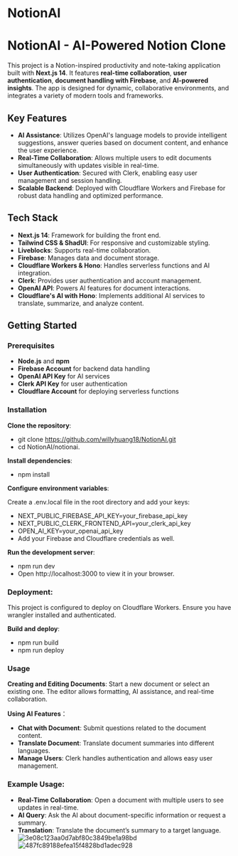 # NotionAI

# NotionAI - AI-Powered Notion Clone

This project is a Notion-inspired productivity and note-taking application built with **Next.js 14**. It features **real-time collaboration**, **user authentication**, **document handling with Firebase**, and **AI-powered insights**. The app is designed for dynamic, collaborative environments, and integrates a variety of modern tools and frameworks.

## Key Features

- **AI Assistance**: Utilizes OpenAI's language models to provide intelligent suggestions, answer queries based on document content, and enhance the user experience.
- **Real-Time Collaboration**: Allows multiple users to edit documents simultaneously with updates visible in real-time.
- **User Authentication**: Secured with Clerk, enabling easy user management and session handling.
- **Scalable Backend**: Deployed with Cloudflare Workers and Firebase for robust data handling and optimized performance.

## Tech Stack

- **Next.js 14**: Framework for building the front end.
- **Tailwind CSS & ShadUI**: For responsive and customizable styling.
- **Liveblocks**: Supports real-time collaboration.
- **Firebase**: Manages data and document storage.
- **Cloudflare Workers & Hono**: Handles serverless functions and AI integration.
- **Clerk**: Provides user authentication and account management.
- **OpenAI API**: Powers AI features for document interactions.
- **Cloudflare's AI with Hono**: Implements additional AI services to translate, summarize, and analyze content.

## Getting Started

### Prerequisites

- **Node.js** and **npm**
- **Firebase Account** for backend data handling
- **OpenAI API Key** for AI services
- **Clerk API Key** for user authentication
- **Cloudflare Account** for deploying serverless functions

### Installation
**Clone the repository**:

   - git clone https://github.com/willyhuang18/NotionAI.git
   - cd NotionAI/notionai.

**Install dependencies**:
  - npm install

**Configure environment variables**:

Create a .env.local file in the root directory and add your keys:

- NEXT_PUBLIC_FIREBASE_API_KEY=your_firebase_api_key
- NEXT_PUBLIC_CLERK_FRONTEND_API=your_clerk_api_key
- OPEN_AI_KEY=your_openai_api_key
- Add your Firebase and Cloudflare credentials as well.

**Run the development server**:
- npm run dev
- Open http://localhost:3000 to view it in your browser.

### Deployment:
This project is configured to deploy on Cloudflare Workers. Ensure you have wrangler installed and authenticated.

**Build and deploy**:
- npm run build
- npm run deploy


### Usage 
**Creating and Editing Documents**: Start a new document or select an existing one. The editor allows formatting, AI assistance, and real-time collaboration.

**Using AI Features**：
- **Chat with Document**: Submit questions related to the document content.
- **Translate Document**: Translate document summaries into different languages.
- **Manage Users**: Clerk handles authentication and allows easy user management.

### Example Usage:
- **Real-Time Collaboration**: Open a document with multiple users to see updates in real-time.
- **AI Query**: Ask the AI about document-specific information or request a summary.
- **Translation**: Translate the document’s summary to a target language.
  ![3e08c123aa0d7abf80c3849be1a98bd](https://github.com/user-attachments/assets/76049db4-02f5-4b35-b621-6bad6dcc815f)
  ![487fc89188efea15f4828bd1adec928](https://github.com/user-attachments/assets/9dc513d0-3a53-45c9-bfdb-930a70dec5ac)
